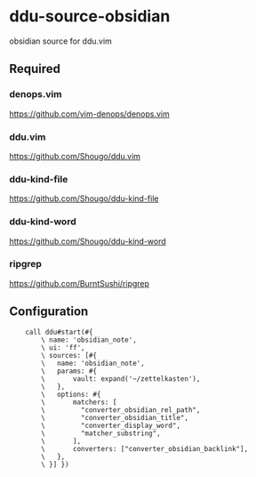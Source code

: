# ddu-source-obsidian

obsidian source for ddu.vim

## Required

### denops.vim

https://github.com/vim-denops/denops.vim

### ddu.vim

https://github.com/Shougo/ddu.vim

### ddu-kind-file

https://github.com/Shougo/ddu-kind-file

### ddu-kind-word

https://github.com/Shougo/ddu-kind-word

### ripgrep

https://github.com/BurntSushi/ripgrep

## Configuration

```vim
	call ddu#start(#{
		\ name: 'obsidian_note',
		\ ui: 'ff',
		\ sources: [#{
		\   name: 'obsidian_note',
		\   params: #{
		\       vault: expand('~/zettelkasten'),
		\   },
		\   options: #{
		\       matchers: [
		\         "converter_obsidian_rel_path",
		\         "converter_obsidian_title",
		\         "converter_display_word",
		\         "matcher_substring",
		\       ],
		\       converters: ["converter_obsidian_backlink"],
		\   },
		\ }] })
```
